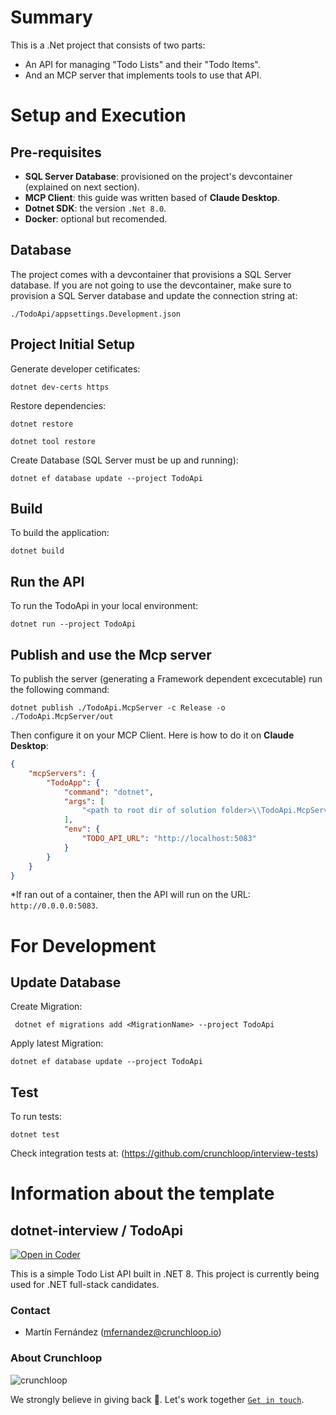# Summary

This is a .Net project that consists of two parts: 
* An API for managing "Todo Lists" and their "Todo Items". 
* And an MCP server that implements tools to use that API.

# Setup and Execution

## Pre-requisites

* **SQL Server Database**: provisioned on the project's devcontainer (explained on next section).
* **MCP Client**: this guide was written based of **Claude Desktop**.
* **Dotnet SDK**: the version `.Net 8.0`.
* **Docker**: optional but recomended.

## Database

The project comes with a devcontainer that provisions a SQL Server database. If you are not going to use the devcontainer, make sure to provision a SQL Server database and update the connection string at:

`./TodoApi/appsettings.Development.json`

## Project Initial Setup

Generate developer cetificates:

`dotnet dev-certs https`

Restore dependencies:

`dotnet restore`

`dotnet tool restore`

Create Database (SQL Server must be up and running):

`dotnet ef database update --project TodoApi`

## Build

To build the application:

`dotnet build`

## Run the API

To run the TodoApi in your local environment:

`dotnet run --project TodoApi`

## Publish and use the Mcp server

To publish the server (generating a Framework dependent excecutable) run the following command:

`dotnet publish ./TodoApi.McpServer -c Release -o ./TodoApi.McpServer/out`

Then configure it on your MCP Client.
Here is how to do it on **Claude Desktop**:

```json
{
    "mcpServers": {
        "TodoApp": {
            "command": "dotnet",
            "args": [
                "<path to root dir of solution folder>\\TodoApi.McpServer\\out\\TodoApi.McpServer.dll"
            ],
            "env": {
                "TODO_API_URL": "http://localhost:5083"
            }
        }
    }
}
```

*If ran out of a container, then the API will run on the URL: `http://0.0.0.0:5083`. 


# For Development

## Update Database

Create Migration:

` dotnet ef migrations add <MigrationName> --project TodoApi`

Apply latest Migration:

`dotnet ef database update --project TodoApi`

## Test

To run tests:

`dotnet test`

Check integration tests at: (https://github.com/crunchloop/interview-tests)


# Information about the template

## dotnet-interview / TodoApi

[![Open in Coder](https://dev.crunchloop.io/open-in-coder.svg)](https://dev.crunchloop.io/templates/fly-containers/workspace?param.Git%20Repository=git@github.com:crunchloop/dotnet-interview.git)

This is a simple Todo List API built in .NET 8. This project is currently being used for .NET full-stack candidates.

### Contact

- Martín Fernández (mfernandez@crunchloop.io)

### About Crunchloop

![crunchloop](https://crunchloop.io/logo-blue.png)

We strongly believe in giving back :rocket:. Let's work together [`Get in touch`](https://crunchloop.io/contact).
